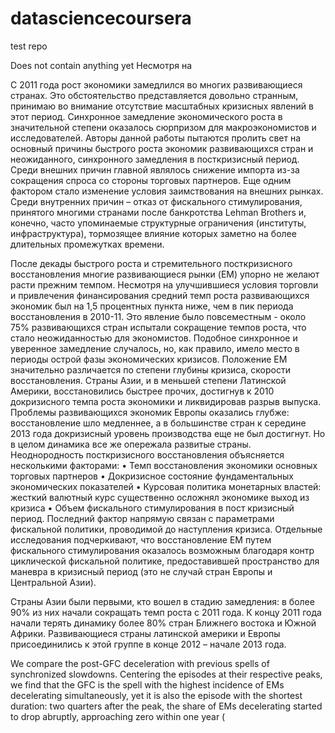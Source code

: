 datasciencecoursera
===================

test repo

Does not contain anything yet
Несмотря на

С 2011 года рост экономики замедлился во многих развивающиеся странах. Это обстоятельство представляется довольно странным, принимаю во внимание отсутствие масштабных кризисных явлений в этот период. Синхронное замедление экономического роста в значительной степени оказалось сюрпризом для макроэкономистов и исследователей. Авторы данной работы пытаются пролить свет на  основный причины быстрого роста экономик развивающихся стран и неожиданного, синхронного замедления в посткризисный период.
Среди внешних причин главной являлось снижение импорта из-за сокращения спроса со стороны торговых партнеров. Еще одним фактором стало изменение условия заимствования на внешних рынках.
Среди внутренних причин – отказ от фискального стимулирования, принятого многими странами после банкротства Lehman Brothers и, конечно, часто упоминаемые структурные ограничения (институты, инфраструктура), тормозящее влияние которых заметно на более длительных промежутках времени. 

После декады быстрого роста и стремительного посткризисного восстановления многие развивающиеся рынки (EM) упорно не желают расти прежним темпом. Несмотря на улучшившиеся условия торговли и привлечения финансирования средний темп роста развивающихся экономик был на 1,5 процентных пункта ниже, чем в пик периода восстановления в 2010-11. Это явление было повсеместным - около 75% развивающихся стран испытали сокращение темпов роста, что стало неожиданностью для экономистов. Подобное синхронное и уверенное замедление случалось, но, как правило, имело место в периоды острой фазы экономических кризисов. 
Положение EM значительно различается по степени глубины кризиса, скорости восстановления. Страны Азии, и в меньшей степени Латинской Америки, восстановились быстрее прочих, достигнув к 2010 докризисного темпа роста экономики и ликвидировав разрыв выпуска. Проблемы развивающихся экономик Европы оказались глубже: восстановление шло медленнее, а в большинстве стран к середине 2013 года докризисный уровень производства еще не был достигнут.
Но в целом динамика все же опережала развитые страны. Неоднородность посткризисного восстановления объясняется несколькими факторами:
•	Темп восстановления экономики основных торговых партнеров
•	Докризисное состояние фундаментальных экономических показателей
•	Курсовая политика монетарных властей: жесткий валютный курс существенно осложнял экономике выход из кризиса
•	Объем фискального стимулирования в пост кризисный период.
Последний фактор напрямую связан с параметрами фискальной политики, проводимой до наступления кризиса. Отдельные исследования подчеркивают, что восстановление EM путем
фискального стимулирования оказалось возможным благодаря контр циклической фискальной политике, предоставившей пространство для маневра в кризисный период (это не случай стран Европы и Центральной Азии).

Страны Азии были первыми, кто вошел в стадию замедления: в более 90% из них начали сокращать темп роста с 2011 года. К концу 2011 года начали терять динамику более 80% стран Ближнего востока и Южной Африки. Развивающиеся страны латинской америки и Европы присоединились к этой группе в конце 2012 – начале 2013 года.

We compare the post-GFC deceleration with previous spells of synchronized slowdowns. Centering the episodes at their respective peaks, we find that the GFC is the spell with the highest incidence of EMs decelerating simultaneously, yet it is also the episode with the shortest duration: two quarters after the peak, the share of EMs decelerating started to drop abruptly, approaching zero within one year (
